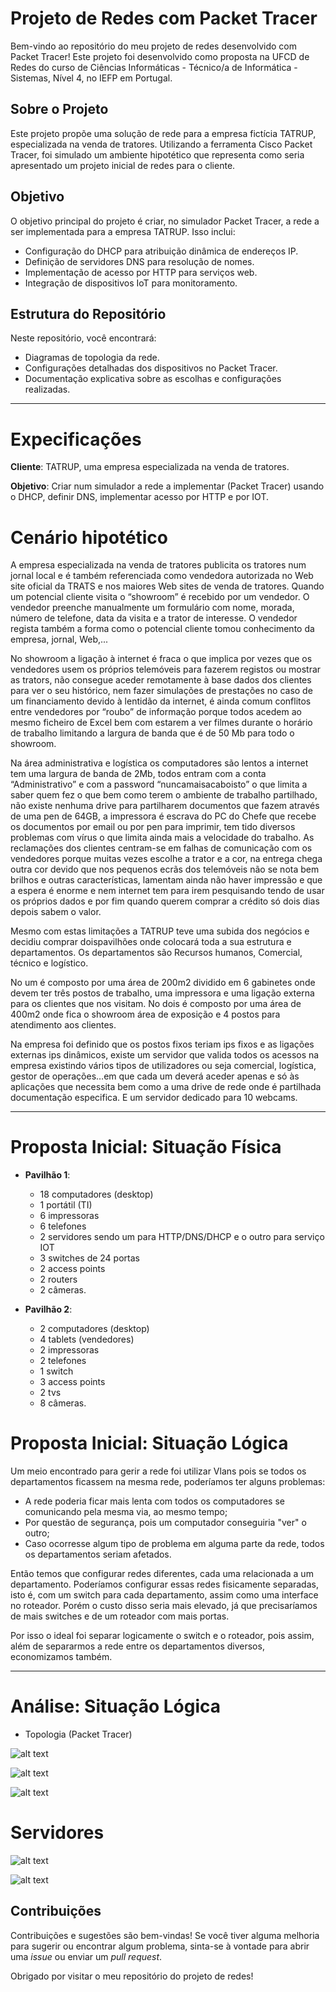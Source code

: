 # Projeto de Redes com Packet Tracer

Bem-vindo ao repositório do meu projeto de redes desenvolvido com Packet Tracer! Este projeto foi desenvolvido como proposta na UFCD de Redes do curso de Ciências Informáticas - Técnico/a de Informática - Sistemas, Nível 4, no IEFP em Portugal.

## Sobre o Projeto

Este projeto propõe uma solução de rede para a empresa fictícia TATRUP, especializada na venda de tratores. Utilizando a ferramenta Cisco Packet Tracer, foi simulado um ambiente hipotético que representa como seria apresentado um projeto inicial de redes para o cliente.

## Objetivo

O objetivo principal do projeto é criar, no simulador Packet Tracer, a rede a ser implementada para a empresa TATRUP. Isso inclui:

- Configuração do DHCP para atribuição dinâmica de endereços IP.
- Definição de servidores DNS para resolução de nomes.
- Implementação de acesso por HTTP para serviços web.
- Integração de dispositivos IoT para monitoramento.

## Estrutura do Repositório

Neste repositório, você encontrará:

- Diagramas de topologia da rede.
- Configurações detalhadas dos dispositivos no Packet Tracer.
- Documentação explicativa sobre as escolhas e configurações realizadas.

---

# Expecificações

<b>Cliente</b>: TATRUP, uma empresa especializada na venda de tratores.

<b>Objetivo</b>: Criar num simulador a rede a implementar (Packet Tracer) usando o DHCP, definir DNS, 
implementar acesso por HTTP e por IOT.

# Cenário hipotético

A empresa especializada na venda de tratores publicita os tratores num jornal local e é também referenciada como vendedora autorizada no Web site oficial da TRATS e nos maiores Web sites de venda de tratores. Quando um potencial cliente visita o “showroom” é recebido por um vendedor. O vendedor preenche manualmente um formulário com nome, morada, número de telefone, data da visita e a trator de interesse. O vendedor regista também a forma como o potencial cliente tomou conhecimento da empresa, jornal, Web,...

No showroom a ligação à internet é fraca o que implica por vezes que os vendedores usem os próprios telemóveis para fazerem registos ou mostrar as trators, não consegue aceder remotamente à base dados dos clientes para ver o seu histórico, nem fazer simulações de prestações no caso de um financiamento devido à lentidão da internet, é ainda comum conflitos entre vendedores por “roubo” de informação porque todos acedem ao mesmo ficheiro de Excel bem com estarem a ver filmes durante o horário de trabalho limitando a largura de banda que é de 50 Mb para todo o showroom.


Na área administrativa e logística os computadores são lentos a internet tem uma largura de banda de 2Mb, todos entram com a conta “Administrativo” e com a password “nuncamaisacaboisto” o que limita a saber quem fez o que bem como terem o ambiente de trabalho partilhado, não existe nenhuma drive para partilharem documentos que fazem através de uma pen de 64GB, a impressora é escrava do PC do Chefe que recebe os documentos por email ou por pen para imprimir, tem tido diversos problemas com vírus o que limita ainda mais a velocidade do trabalho. As reclamações dos clientes centram-se em falhas de comunicação com os vendedores porque muitas vezes escolhe a trator e a cor, na entrega chega outra cor devido que nos pequenos ecrãs dos telemóveis não se nota bem brilhos e outras características, lamentam ainda não haver impressão e que a espera é enorme e nem internet tem para irem pesquisando tendo de usar os próprios dados e por fim quando querem comprar a crédito só dois dias depois sabem o valor.

Mesmo com estas limitações a TATRUP teve uma subida dos negócios e decidiu comprar doispavilhões onde colocará toda a sua estrutura e departamentos. Os departamentos são Recursos humanos, Comercial, técnico e logístico.

No um é composto por uma área de 200m2 dividido em 6 gabinetes onde devem ter três postos de trabalho, uma impressora e uma ligação externa para os clientes que nos visitam. No dois é composto por uma área de 400m2 onde fica o showroom área de exposição e 4 postos para atendimento aos clientes.


Na empresa foi definido que os postos fixos teriam ips fixos e as ligações externas ips dinâmicos, existe um servidor que valida todos os acessos na empresa existindo vários tipos de utilizadores ou seja comercial, logística, gestor de operações…em que cada um deverá aceder apenas e só às aplicações que necessita bem como a uma drive de rede onde é partilhada documentação 
especifica. E um servidor dedicado para 10 webcams.

---

# Proposta Inicial: Situação Física

  - <b>Pavilhão 1</b>: 

    - 18 computadores (desktop)
    - 1 portátil (TI)
    - 6 impressoras
    - 6 telefones
    - 2 servidores sendo um para HTTP/DNS/DHCP e o outro para serviço IOT
    - 3 switches de 24 portas
    - 2 access points
    - 2 routers
    - 2 câmeras.


  - <b>Pavilhão 2</b>: 
    - 2 computadores (desktop)
    - 4 tablets (vendedores)
    - 2 impressoras
    - 2 telefones
    - 1 switch
    - 3 access points
    - 2 tvs
    - 8 câmeras.
    
# Proposta Inicial: Situação Lógica

Um meio encontrado para gerir a rede foi utilizar Vlans pois se todos os departamentos ficassem na mesma rede, poderíamos ter alguns problemas:
- A rede poderia ficar mais lenta com todos os computadores se comunicando pela mesma via, ao mesmo tempo;
- Por questão de segurança, pois um computador conseguiria "ver" o outro;
- Caso ocorresse algum tipo de problema em alguma parte da rede, todos os departamentos seriam afetados.

Então temos que configurar redes diferentes, cada uma relacionada a um departamento. Poderíamos configurar essas redes fisicamente separadas, isto é, com um switch para cada departamento, assim como uma interface no roteador. Porém o custo disso seria mais elevado, já que precisaríamos de mais switches e de um roteador com mais portas.

Por isso o ideal foi separar logicamente o switch e o roteador, pois assim, além de separarmos a rede entre os departamentos diversos, economizamos também.

---
                        
# Análise: Situação Lógica 

  - Topologia (Packet Tracer)</b>

![alt text](https://raw.github.com/NathSantos2024/Projeto_Redes/master/topologiacompleta.png)

![alt text](https://raw.github.com/NathSantos2024/Projeto_Redes/master/topologiapavilhão1.png)

![alt text](https://raw.github.com/NathSantos2024/Projeto_Redes/master/topologiapavilhão2.png)   

# Servidores
![alt text](https://raw.github.com/NathSantos2024/Projeto_Redes/master/ServidorHTTP_DNS_DHCP.png)

![alt text](https://raw.github.com/NathSantos2024/Projeto_Redes/master/ServidorIOT.png)


## Contribuições

Contribuições e sugestões são bem-vindas! Se você tiver alguma melhoria para sugerir ou encontrar algum problema, sinta-se à vontade para abrir uma *issue* ou enviar um *pull request*.

Obrigado por visitar o meu repositório do projeto de redes!

  


    